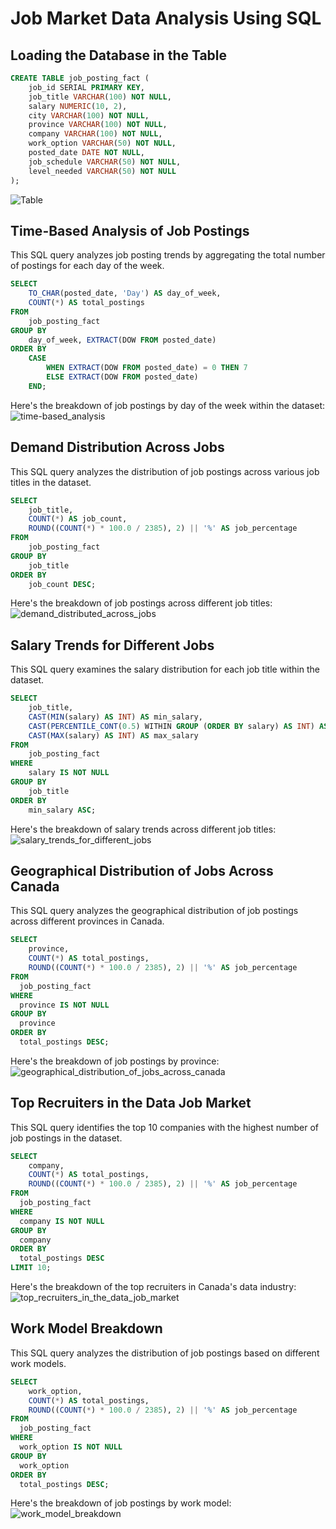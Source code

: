 # Job Market Data Analysis Using SQL

## Loading the Database in the Table

```sql
CREATE TABLE job_posting_fact (
    job_id SERIAL PRIMARY KEY,
    job_title VARCHAR(100) NOT NULL,
    salary NUMERIC(10, 2),
    city VARCHAR(100) NOT NULL,
    province VARCHAR(100) NOT NULL,
    company VARCHAR(100) NOT NULL,
    work_option VARCHAR(50) NOT NULL,
    posted_date DATE NOT NULL,
    job_schedule VARCHAR(50) NOT NULL,
    level_needed VARCHAR(50) NOT NULL
);
```

![Table](https://github.com/user-attachments/assets/89048b82-613c-40ee-804c-6896b34dc9b6)


## Time-Based Analysis of Job Postings    
This SQL query analyzes job posting trends by aggregating the total number of postings for each day of the week.  

```sql
SELECT 
    TO_CHAR(posted_date, 'Day') AS day_of_week, 
    COUNT(*) AS total_postings
FROM 
    job_posting_fact
GROUP BY 
    day_of_week, EXTRACT(DOW FROM posted_date)
ORDER BY 
    CASE 
        WHEN EXTRACT(DOW FROM posted_date) = 0 THEN 7 
        ELSE EXTRACT(DOW FROM posted_date)
    END;
```

Here's the breakdown of job postings by day of the week within the dataset:  
![time-based_analysis](https://github.com/user-attachments/assets/106960be-82d9-44fb-b1d9-f58a8b4d3e8c)


## Demand Distribution Across Jobs  
This SQL query analyzes the distribution of job postings across various job titles in the dataset.  

```sql
SELECT 
    job_title, 
    COUNT(*) AS job_count,
    ROUND((COUNT(*) * 100.0 / 2385), 2) || '%' AS job_percentage 
FROM 
    job_posting_fact
GROUP BY 
    job_title
ORDER BY 
    job_count DESC;
```

Here's the breakdown of job postings across different job titles:  
![demand_distributed_across_jobs](https://github.com/user-attachments/assets/0488a902-87ea-4529-ad40-a661ac549865)

## Salary Trends for Different Jobs  
This SQL query examines the salary distribution for each job title within the dataset.  

```sql
SELECT 
    job_title, 
    CAST(MIN(salary) AS INT) AS min_salary, 
    CAST(PERCENTILE_CONT(0.5) WITHIN GROUP (ORDER BY salary) AS INT) AS median_salary,
    CAST(MAX(salary) AS INT) AS max_salary
FROM 
    job_posting_fact
WHERE 
    salary IS NOT NULL
GROUP BY 
    job_title
ORDER BY 
    min_salary ASC;
```

Here's the breakdown of salary trends across different job titles:  
![salary_trends_for_different_jobs](https://github.com/user-attachments/assets/392afe24-99ae-40d0-bc77-4a323720d981)

## Geographical Distribution of Jobs Across Canada  
This SQL query analyzes the geographical distribution of job postings across different provinces in Canada.  


```sql
SELECT 
    province,  
    COUNT(*) AS total_postings,
    ROUND((COUNT(*) * 100.0 / 2385), 2) || '%' AS job_percentage
FROM 
  job_posting_fact
WHERE 
  province IS NOT NULL
GROUP BY 
  province
ORDER BY 
  total_postings DESC;
```

Here's the breakdown of job postings by province:  
![geographical_distribution_of_jobs_across_canada](https://github.com/user-attachments/assets/2b856472-be1a-4126-a2b0-cee2565e3595)

## Top Recruiters in the Data Job Market  
This SQL query identifies the top 10 companies with the highest number of job postings in the dataset.  

```sql
SELECT 
    company,  
    COUNT(*) AS total_postings,
    ROUND((COUNT(*) * 100.0 / 2385), 2) || '%' AS job_percentage
FROM 
  job_posting_fact
WHERE 
  company IS NOT NULL
GROUP BY 
  company
ORDER BY 
  total_postings DESC
LIMIT 10;
```

Here's the breakdown of the top recruiters in Canada's data industry:  
![top_recruiters_in_the_data_job_market](https://github.com/user-attachments/assets/f852f1a3-ca14-4ace-a9df-4c7defd4f498)

## Work Model Breakdown  
This SQL query analyzes the distribution of job postings based on different work models.  

```sql
SELECT 
    work_option,  
    COUNT(*) AS total_postings,
    ROUND((COUNT(*) * 100.0 / 2385), 2) || '%' AS job_percentage
FROM 
  job_posting_fact
WHERE 
  work_option IS NOT NULL
GROUP BY 
  work_option
ORDER BY 
  total_postings DESC;
```

Here's the breakdown of job postings by work model:  
![work_model_breakdown](https://github.com/user-attachments/assets/4f293a0a-a9b7-43ed-b455-f5d7807f7401)
